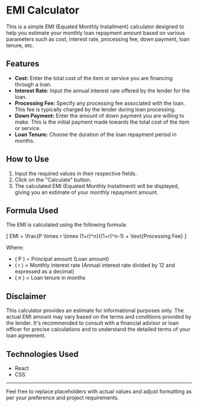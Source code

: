 # EMI Calculator

This is a simple EMI (Equated Monthly Installment) calculator designed to help you estimate your monthly loan repayment amount based on various parameters such as cost, interest rate, processing fee, down payment, loan tenure, etc.

## Features

- **Cost:** Enter the total cost of the item or service you are financing through a loan.
- **Interest Rate:** Input the annual interest rate offered by the lender for the loan.
- **Processing Fee:** Specify any processing fee associated with the loan. This fee is typically charged by the lender during loan processing.
- **Down Payment:** Enter the amount of down payment you are willing to make. This is the initial payment made towards the total cost of the item or service.
- **Loan Tenure:** Choose the duration of the loan repayment period in months.

## How to Use

1. Input the required values in their respective fields.
2. Click on the "Calculate" button.
3. The calculated EMI (Equated Monthly Installment) will be displayed, giving you an estimate of your monthly repayment amount.

## Formula Used

The EMI is calculated using the following formula:

\[ EMI = \frac{P \times r \times (1+r)^n}{(1+r)^n-1} + \text{Processing Fee} \]

Where:

- \( P \) = Principal amount (Loan amount)
- \( r \) = Monthly interest rate (Annual interest rate divided by 12 and expressed as a decimal)
- \( n \) = Loan tenure in months

## Disclaimer

This calculator provides an estimate for informational purposes only. The actual EMI amount may vary based on the terms and conditions provided by the lender. It's recommended to consult with a financial advisor or loan officer for precise calculations and to understand the detailed terms of your loan agreement.

## Technologies Used

- React
- CSS

---

Feel free to replace placeholders with actual values and adjust formatting as per your preference and project requirements.
